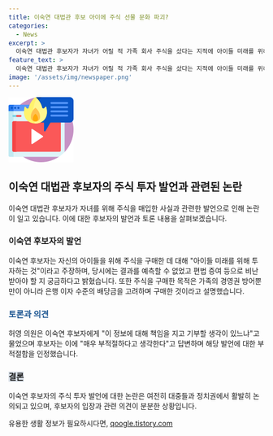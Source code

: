 ```yaml
---
title: 이숙연 대법관 후보 아이에 주식 선물 문화 파괴?
categories:
  - News
excerpt: >
  이숙연 대법관 후보자가 자녀가 어릴 적 가족 회사 주식을 샀다는 지적에 아이들 미래를 위해 투자하는 것이라며 변론, 재산 문제에 대한 질문에 매우 부적절했다고 답변한 사실이 공개됐다. 이 후보자의 자녀에 대한 행동과 그에 대한 변론이 논란이 되고 있으며, 국회 인사청문회에서의 공방이 계속되고 있다.
feature_text: >
  이숙연 대법관 후보자가 자녀가 어릴 적 가족 회사 주식을 샀다는 지적에 아이들 미래를 위해 투자하는 것이라며 변론, 재산 문제에 대한 질문에 매우 부적절했다고 답변한 사실이 공개됐다. 이 후보자의 자녀에 대한 행동과 그에 대한 변론이 논란이 되고 있으며, 국회 인사청문회에서의 공방이 계속되고 있다.
image: '/assets/img/newspaper.png'
---
```


<p><img src="/assets/img/news.png" alt="rentncar 속보" /></p>

<h2 data-ke-size="size26">이숙연 대법관 후보자의 주식 투자 발언과 관련된 논란</h2>

<p data-ke-size="size16">이숙연 대법관 후보자가 자녀를 위해 주식을 매입한 사실과 관련한 발언으로 인해 논란이 일고 있습니다. 이에 대한 후보자의 발언과 토론 내용을 살펴보겠습니다.</p>

<h3>이숙연 후보자의 발언</h3>

<p data-ke-size="size16">이숙연 후보자는 자신의 아이들을 위해 주식을 구매한 데 대해 "아이들 미래를 위해 투자하는 것"이라고 주장하며, 당시에는 결과를 예측할 수 없었고 편법 증여 등으로 비난받아야 할 지 궁금하다고 밝혔습니다. 또한 주식을 구매한 목적은 가족의 경영권 방어뿐만이 아니라 은행 이자 수준의 배당금을 고려하며 구매한 것이라고 설명했습니다.</p>

<h3><b><span style="color: #1a5490;">토론과 의견</span></b></h3>

<p data-ke-size="size16">허영 의원은 이숙연 후보자에게 "이 정보에 대해 책임을 지고 기부할 생각이 있느냐"고 물었으며 후보자는 이에 "매우 부적절하다고 생각한다"고 답변하며 해당 발언에 대한 부적절함을 인정했습니다.</p>

<h3><b><span style="background-color: #21538527;">결론</span></b></h3>

<p data-ke-size="size16">이숙연 후보자의 주식 투자 발언에 대한 논란은 여전히 대중들과 정치권에서 활발히 논의되고 있으며, 후보자의 입장과 관련 의견이 분분한 상황입니다.</p>
유용한 생활 정보가 필요하시다면, <a href="https://qoogle.tistory.com" rel="dofollow">qoogle.tistory.com</a>


